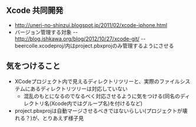 Xcode 共同開発
--------------
- http://uneri-no-shinzui.blogspot.jp/2011/02/xcode-iphone.html
- バージョン管理する対象
-- http://blog.ishkawa.org/blog/2012/10/27/xcode-git/
-- beercolle.xcodeproj/内はproject.pbxprojのみ管理するようにさせる


気をつけること
--------------
- XCodeプロジェクト内で見えるディレクトリツリーと、実際のファイルシステムにあるディレクトリツリーは対応していない
    - 混乱のもとになるのでなるべく対応させるように気をつける(同名のディレクトリ名(Xcode内ではグループ名)を付けるなど)
- project.pbxprojは自動マージさせるべきではないらしい(プロジェクトが壊れる？)が、とりあえず様子見
